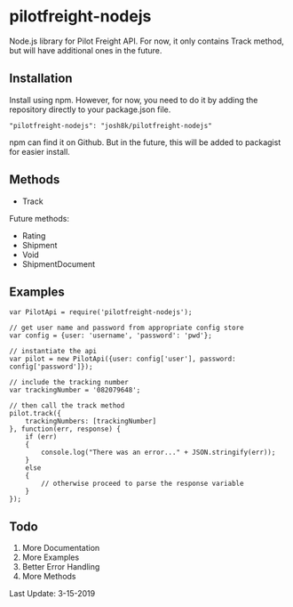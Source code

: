 # pilotfreight-nodejs
Node.js library for Pilot Freight API. For now, it only contains Track method, but will have additional ones in the future.

## Installation

Install using npm. However, for now, you need to do it by adding the repository directly to your package.json file.

```
"pilotfreight-nodejs": "josh8k/pilotfreight-nodejs"
```

npm can find it on Github. But in the future, this will be added to packagist for easier install.

## Methods

- Track

Future methods:
- Rating
- Shipment
- Void
- ShipmentDocument

## Examples
```
var PilotApi = require('pilotfreight-nodejs');

// get user name and password from appropriate config store
var config = {user: 'username', 'password': 'pwd'};

// instantiate the api
var pilot = new PilotApi({user: config['user'], password: config['password']});

// include the tracking number
var trackingNumber = '082079648';

// then call the track method
pilot.track({
	trackingNumbers: [trackingNumber]
}, function(err, response) {
	if (err)
	{
		console.log("There was an error..." + JSON.stringify(err));
	}
	else
	{
		// otherwise proceed to parse the response variable
	}
});
```

## Todo
1. More Documentation
2. More Examples
3. Better Error Handling
4. More Methods

Last Update: 3-15-2019